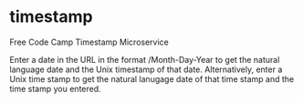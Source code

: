 # timestamp
Free Code Camp Timestamp Microservice

Enter a date in the URL in the format /Month-Day-Year to get the natural language date and the Unix timestamp of that date. Alternatively, enter a Unix time stamp to get the natural lanugage date of that time stamp and the time stamp you entered.
